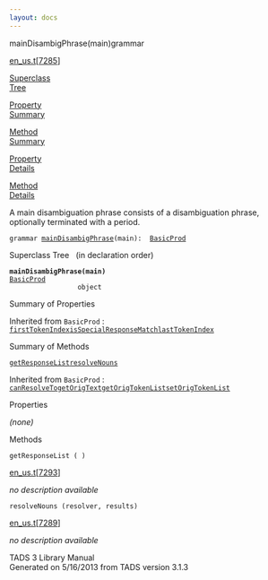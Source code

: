 ```yaml
---
layout: docs
---
```

<span class="title">mainDisambigPhrase(main)</span><span class="type">grammar</span>

[en_us.t](../file/en_us.t.html)\[[7285](../source/en_us.t.html#7285)\]

[Superclass  
Tree](#_SuperClassTree_)

[Property  
Summary](#_PropSummary_)

[Method  
Summary](#_MethodSummary_)

[Property  
Details](#_Properties_)

[Method  
Details](#_Methods_)

<div class="fdesc">

A main disambiguation phrase consists of a disambiguation phrase,
optionally terminated with a period.

`grammar `<span class="gramalt">[`mainDisambigPhrase`](../object/mainDisambigPhrase.html)`(main)`</span>` :   `[`BasicProd`](../object/BasicProd.html)

</div>

<span id="_SuperClassTree_"></span>

<div class="mjhd">

<span class="hdln">Superclass Tree</span>   (in declaration order)

</div>

**`mainDisambigPhrase(main)`**  
[`BasicProd`](../object/BasicProd.html)  
`                 object`  
<span id="_PropSummary_"></span>

<div class="mjhd">

<span class="hdln">Summary of Properties</span>  

</div>



Inherited from `BasicProd` :  
[`firstTokenIndex`](../object/BasicProd.html#firstTokenIndex)[`isSpecialResponseMatch`](../object/BasicProd.html#isSpecialResponseMatch)[`lastTokenIndex`](../object/BasicProd.html#lastTokenIndex)

<span id="_MethodSummary_"></span>

<div class="mjhd">

<span class="hdln">Summary of Methods</span>  

</div>

[`getResponseList`](#getResponseList)[`resolveNouns`](#resolveNouns)

Inherited from `BasicProd` :  
[`canResolveTo`](../object/BasicProd.html#canResolveTo)[`getOrigText`](../object/BasicProd.html#getOrigText)[`getOrigTokenList`](../object/BasicProd.html#getOrigTokenList)[`setOrigTokenList`](../object/BasicProd.html#setOrigTokenList)

<span id="_Properties_"></span>

<div class="mjhd">

<span class="hdln">Properties</span>  

</div>

*(none)* <span id="_Methods_"></span>

<div class="mjhd">

<span class="hdln">Methods</span>  

</div>

<span id="getResponseList"></span>

`getResponseList ( )`

[en_us.t](../file/en_us.t.html)\[[7293](../source/en_us.t.html#7293)\]

<div class="desc">

*no description available*

</div>

<span id="resolveNouns"></span>

`resolveNouns (resolver, results)`

[en_us.t](../file/en_us.t.html)\[[7289](../source/en_us.t.html#7289)\]

<div class="desc">

*no description available*

</div>

<div class="ftr">

TADS 3 Library Manual  
Generated on 5/16/2013 from TADS version 3.1.3

</div>
